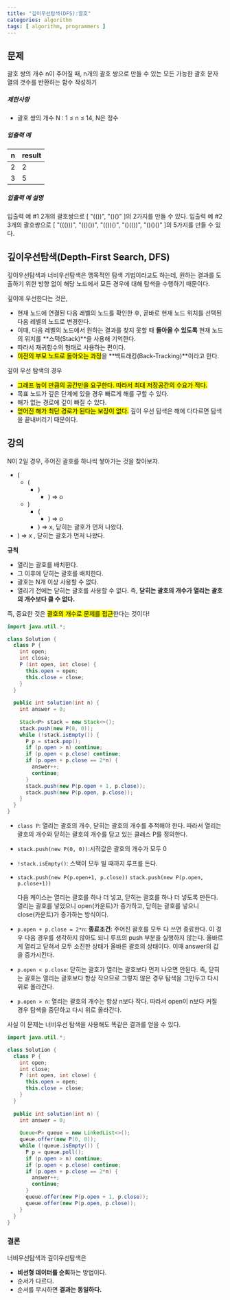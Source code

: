 ```yaml
---
title: "깊이우선탐색(DFS):괄호"
categories: algorithm
tags: [ algorithm, programmers ]
---
```


## 문제

괄호 쌍의 개수 n이 주어질 때, n개의 괄호 쌍으로 만들 수 있는 모든 가능한 괄호 문자열의 갯수를 반환하는 함수 작성하기

##### 제한사항

- 괄호 쌍의 개수 N : 1 ≤ n ≤ 14, N은 정수

##### 입출력 예

| n    | result |
| ---- | ------ |
| 2    | 2      |
| 3    | 5      |

##### 입출력 예 설명

입출력 예 #1
2개의 괄호쌍으로 [ "(())", "()()" ]의 2가지를 만들 수 있다.
입출력 예 #2
3개의 괄호쌍으로 [ "((()))", "(()())", "(())()", "()(())", "()()()" ]의 5가지를 만들 수 있다.

## 깊이우선탐색(Depth-First Search, DFS)

깊이우선탐색과 너비우선탐색은 맹목적인 탐색 기법이라고도 하는데, 원하는 결과를 도출하기 위한 방향 없이 해당 노드에서 모든 경우에 대해 탐색을 수행하기 때문이다.

깊이에 우선한다는 것은, 

- 현재 노드에 연결된 다음 레벨의 노드를 확인한 후, 곧바로 현재 노드 위치를 선택된 다음 레벨의 노드로 변경한다. 
- 이때, 다음 레벨의 노드에서 원하는 결과를 찾지 못할 때 **돌아올 수 있도록** 현재 노드의 위치를 **스택(Stack)**을 사용해 기억한다.
- 따라서 재귀함수의 형태로 사용하는 편이다.
- <mark>이전의 부모 노드로 돌아오는 과정</mark>을 **백트래킹(Back-Tracking)**이라고 한다. 

깊이 우선 탐색의 경우

- <mark>그래프 높이 만큼의 공간만을 요구한다. 따라서 최대 저장공간의 수요가 적다.</mark>
- 목표 노드가 깊은 단계에 있을 경우 빠르게 해를 구할 수 있다.
- 해가 없는 경로에 깊이 빠질 수 있다.
- <mark>얻어진 해가 최단 경로가 된다는 보장이 없다.</mark> 깊이 우선 탐색은 해에 다다르면 탐색을 끝내버리기 때문이다.

## 강의

N이 2일 경우, 주어진 괄호를 하나씩 쌓아가는 것을 찾아보자. 

- (  
  - ( 
    - )
      - )  => o
  - ) 
    - ( 
      - ) => o
    - ) => x, 닫히는 괄호가 먼저 나왔다.
- )  => x , 닫히는 괄호가 먼저 나왔다.

 **규칙**

- 열리는 괄호를 배치한다.
- 그 이후에 닫히는 괄호를 배치한다.
- 괄호는 N개 이상 사용할 수 없다.
- 열리기 전에는 닫히는 괄호를 사용할 수 없다.
  즉, **닫히는 괄호의 개수가 열리는 괄호의 개수보다 클 수 없다.**

즉, 중요한 것은 <mark>괄호의 개수로 문제를 접근</mark>한다는 것이다!

```java
import java.util.*;

class Solution {
  class P {
    int open;
    int close;
    P (int open, int close) {
      this.open = open;
      this.close = close;
    }
  }
  
  public int solution(int n) {
    int answer = 0;
    
    Stack<P> stack = new Stack<>();
    stack.push(new P(0, 0));
    while (!stack.isEmpty()) {
      P p = stack.pop();
      if (p.open > n) continue;
      if (p.open < p.close) continue;
      if (p.open + p.close == 2*n) {
        answer++;
        continue;
      }
      stack.push(new P(p.open + 1, p.close));
      stack.push(new P(p.open, p.close));
    }
  }
}
```

- `class P`: 열리는 괄호의 개수, 닫히는 괄호의 개수를 추적해야 한다. 따라서 열리는 괄호의 개수와 닫히는 괄호의 개수를 담고 있는 클래스 P를 정의한다. 

- `stack.push(new P(0, 0))`:시작값은 괄호의 개수가 모두 0

- `!stack.isEmpty()`: 스택이 모두 빌 때까지 루프를 돈다.

- `stack.push(new P(p.open+1, p.close))`
  `stack.push(new P(p.open, p.close+1))`

  다음 케이스는 열리는 괄호를 하나 더 넣고, 닫히는 괄호를 하나 더 넣도록 만든다. 열리는 괄호를 넣었으니 open(카운트)가 증가하고, 닫히는 괄호를 넣으니 close(카운트)가 증가하는 방식이다. 

- `p.open + p.close = 2*n`: **종료조건**: 주어진 괄호를 모두 다 쓰면 종료한다. 이 경우 다음 경우를 생각하지 않아도 되니 루프의 push 부분을 실행하지 않는다. 올바르게 열리고 닫혀서 모두 소진한 상태가 올바른 괄호의 상태이다. 이때 answer의 값을 증가시킨다. 

- `p.open < p.close`: 닫히는 괄호가 열리는 괄호보다 먼저 나오면 안된다. 즉, 닫히는 괄호는 열리는 괄호보다 항상 작으므로 그렇지 않은 경우 탐색을 그만두고 다시 위로 올라간다. 

- `p.open > n`: 열리는 괄호의 개수는 항상 n보다 작다. 따라서 open이 n보다 커질 경우 탐색을 중단하고 다시 위로 올라간다.  

사실 이 문제는 너비우선 탐색을 사용해도 똑같은 결과를 얻을 수 있다.

```java
import java.util.*;

class Solution {
  class P {
    int open;
    int close;
    P (int open, int close) {
      this.open = open;
      this.close = close;
    }
  }
  
  public int solution(int n) {
    int answer = 0;
    
    Queue<P> queue = new LinkedList<>();
    queue.offer(new P(0, 0));
    while (!queue.isEmpty()) {
      P p = queue.poll();
      if (p.open > n) continue;
      if (p.open < p.close) continue;
      if (p.open + p.close == 2*n) {
        answer++;
        continue;
      }
      queue.offer(new P(p.open + 1, p.close));
      queue.offer(new P(p.open, p.close));
    }
  }
}
```

### 결론

너비우선탐색과 깊이우선탐색은

- **비선형 데이터를 순회**하는 방법이다.
- 순서가 다르다.
- 순서를 무시하면 **결과는 동일하다.**


